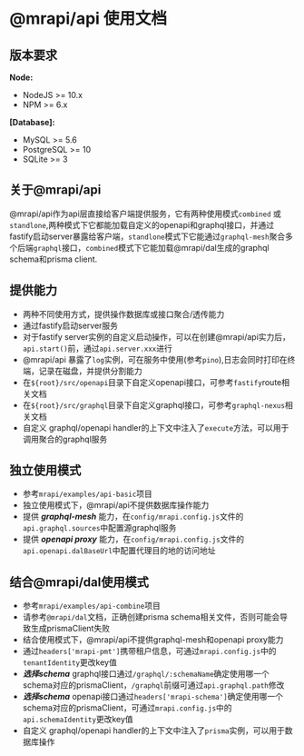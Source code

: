 # @mrapi/api 使用文档

## 版本要求
**Node:**
- NodeJS >= 10.x
- NPM >= 6.x

**[Database]:**
- MySQL >= 5.6
- PostgreSQL >= 10
- SQLite >= 3

## 关于@mrapi/api
@mrapi/api作为api层直接给客户端提供服务，它有两种使用模式`combined` 或 `standlone`,两种模式下它都能加载自定义的openapi和graphql接口，并通过fastify启动server暴露给客户端，`standlone`模式下它能通过`graphql-mesh`聚合多个后端`graphql`接口，`combined`模式下它能加载@mrapi/dal生成的graphql schema和prisma client.

## 提供能力
- 两种不同使用方式，提供操作数据库或接口聚合/透传能力
- 通过fastify启动server服务
- 对于fastify server实例的自定义启动操作，可以在创建@mrapi/api实力后，`api.start()`前，通过`api.server.xxx`进行
- @mrapi/api 暴露了`log`实例，可在服务中使用(参考`pino`),日志会同时打印在终端，记录在磁盘，并提供分割能力
- 在`${root}/src/openapi`目录下自定义openapi接口，可参考`fastify`route相关文档
- 在`${root}/src/graphql`目录下自定义graphql接口，可参考`graphql-nexus`相关文档
- 自定义 graphql/openapi handler的上下文中注入了`execute`方法，可以用于调用聚合的graphql服务


## 独立使用模式
- 参考`mrapi/examples/api-basic`项目
- 独立使用模式下，@mrapi/api不提供数据库操作能力
- 提供 ***graphql-mesh*** 能力，在`config/mrapi.config.js`文件的`api.graphql.sources`中配置源graphql服务
- 提供 ***openapi proxy*** 能力，在`config/mrapi.config.js`文件的`api.openapi.dalBaseUrl`中配置代理目的地的访问地址

## 结合@mrapi/dal使用模式
- 参考`mrapi/examples/api-combine`项目
- 请参考`@mrapi/dal`文档，正确创建prisma schema相关文件，否则可能会导致生成prismaClient失败
- 结合使用模式下，@mrapi/api不提供graphql-mesh和openapi proxy能力
- 通过`headers['mrapi-pmt']`携带租户信息，可通过`mrapi.config.js`中的`tenantIdentity`更改key值
- ***选择schema*** graphql接口通过`/graphql/:schemaName`确定使用哪一个schema对应的prismaClient，`/graphql`前缀可通过`api.graphql.path`修改
- ***选择schema*** openapi接口通过`headers['mrapi-schema']`确定使用哪一个schema对应的prismaClient，可通过`mrapi.config.js`中的`api.schemaIdentity`更改key值
- 自定义 graphql/openapi handler的上下文中注入了`prisma`实例，可以用于数据库操作
